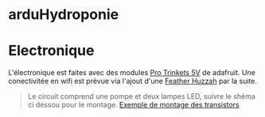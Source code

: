 # arduHydroponie

# Electronique

L'électronique est faites avec des modules [Pro Trinkets 5V](https://learn.adafruit.com/introducing-pro-trinket/overview) de adafruit.
Une conectivitée en wifi est prévue via l'ajout d'une [Feather Huzzah](https://www.adafruit.com/product/2821) par la suite.

 > Le circuit comprend une pompe et deux lampes LED, suivre le shéma ci dessou pour le montage.
 > [Exemple de montage des transistors](https://www.tinkercad.com/things/7Uf0n2DrO2y)
